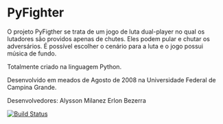 # PyFighter
O projeto PyFigther se trata de um jogo de luta dual-player no qual os lutadores são providos apenas de chutes. Eles podem pular e chutar os adversários. É possível escolher o cenário para a luta e o jogo possui música de fundo.

Totalmente criado na linguagem Python.

Desenvolvido em meados de Agosto de 2008 na Universidade Federal de Campina Grande.

Desenvolvedores:
Alysson Milanez
Erlon Bezerra

[![Build Status](https://travis-ci.com/alyssonfm/pyfighter.svg?branch=master)](https://travis-ci.com/alyssonfm/pyfighter)
